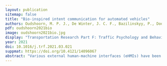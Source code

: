 ```yaml
---
layout: publication
sitemap: false
title: "Bio-inspired intent communication for automated vehicles"
authors: Oudshoorn, M. P. J., De Winter, J. C. F., Bazilinskyy, P., Dodou, D.
pdf: oudshoorn2021bio
image: oudshoorn2021bio.jpg
display: "Transportation Research Part F: Traffic Psychology and Behaviour, 80, 127–140"
year: 2021
doi: 10.1016/j.trf.2021.03.021
suppmat: https://doi.org/10.4121/14096067
abstract: "Various external human-machine interfaces (eHMIs) have been proposed that communicate the intent of automated vehicles (AVs) to vulnerable road users. However, there is no consensus on which eHMI concept is most suitable for intent communication. In nature, animals have evolved the ability to communicate intent via visual signals. Inspired by intent communication in nature, this paper investigated three novel and potentially intuitive eHMI designs that rely on posture, gesture, and colouration, respectively. In an online crowdsourcing study, 1141 participants viewed videos featuring a yielding or non-yielding AV with one of the three bio-inspired eHMIs, as well as a green/red lightbar eHMI, a walk/-don't walk text-based eHMI, and a baseline condition (i.e., no eHMI). Participants were asked to press and hold a key when they felt safe to cross and to answer rating questions. Together, these measures were used to determine the intuitiveness of the tested eHMIs. Results showed that the lightbar eHMI and text-based eHMI were more intuitive than the three bio-inspired eHMIs, which, in turn, were more intuitive than the baseline condition. An exception was the bio-inspired colouration eHMI, which produced a performance score that was equivalent to the text-based eHMI when communicating 'non-yielding'. Further research is necessary to examine whether these observations hold in more complex traffic situations. Additionally, we recommend combining features from different eHMIs, such as the full-body communication of the bio-inspired colouration eHMI with the colours of the lightbar eHMI."
---
```

